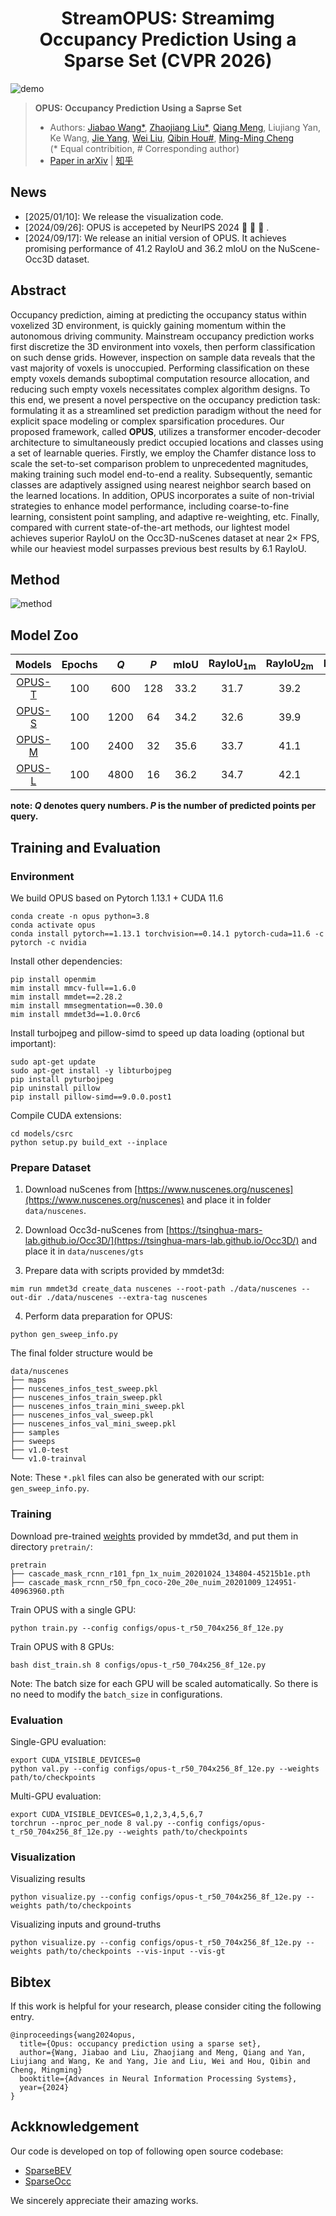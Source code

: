 <div align="center">

# StreamOPUS: Streamimg Occupancy Prediction Using a Sparse Set (CVPR 2026)
</div>

![demo](demos/teaser.png)

> **OPUS: Occupancy Prediction Using a Saprse Set**
> - Authors: [Jiabao Wang*](https://jbwang1997.github.io/),
> [Zhaojiang Liu*](https://agito555.github.io/),
> [Qiang Meng](https://irvingmeng.github.io/), Liujiang Yan, Ke Wang,
> [Jie Yang](http://www.pami.sjtu.edu.cn/jieyang),
> [Wei Liu](http://www.pami.sjtu.edu.cn/weiliu),
> [Qibin Hou#](https://houqb.github.io/),
> [Ming-Ming Cheng](https://mmcheng.net/cmm/) \
> (* Equal contribition, # Corresponding author)
> - [Paper in arXiv](https://arxiv.org/pdf/2409.09350) | [知乎](https://zhuanlan.zhihu.com/p/721102233)

## News

- [2025/01/10]: We release the visualization code.
- [2024/09/26]: OPUS is accepeted by NeurIPS 2024 :rocket: :rocket: :rocket: .
- [2024/09/17]: We release an initial version of OPUS. It achieves promising performance of 41.2 RayIoU and 36.2 mIoU on the NuScene-Occ3D dataset.

## Abstract
Occupancy prediction, aiming at predicting the occupancy status within voxelized 3D environment, is quickly gaining momentum within the autonomous driving community.
Mainstream occupancy prediction works first discretize the 3D environment into voxels, then perform classification on such dense grids. However, inspection on sample data reveals that the vast majority of voxels is unoccupied. Performing classification on these empty voxels demands suboptimal computation resource allocation, and reducing such empty voxels necessitates complex algorithm designs.
To this end, we present a novel perspective on the occupancy prediction task: formulating it as a streamlined set prediction paradigm without the need for explicit space modeling or complex sparsification procedures.
Our proposed framework, called **OPUS**, utilizes a transformer encoder-decoder architecture to simultaneously predict occupied locations and classes using a set of learnable queries.
Firstly, we employ the Chamfer distance loss to scale the set-to-set comparison problem to unprecedented magnitudes, making training such model end-to-end a reality.
Subsequently, semantic classes are adaptively assigned using nearest neighbor search based on the learned locations.
In addition, OPUS incorporates a suite of non-trivial strategies to enhance model performance, including coarse-to-fine learning, consistent point sampling, and adaptive re-weighting, etc.
Finally, compared with current state-of-the-art methods, our lightest model achieves superior RayIoU on the Occ3D-nuScenes dataset at near $2\times$ FPS, while our heaviest model surpasses previous best results by 6.1 RayIoU. 

## Method

![method](demos/structure.png)

## Model Zoo

| Models                                          | Epochs |  *Q* | *P* | mIoU | RayIoU<sub>1m</sub> | RayIoU<sub>2m</sub> | RayIoU<sub>4m</sub> | RayIoU |  FPS | Link |
|:-----------------------------------------------:|:------:|:----:|:---:|:----:|:-------------------:|:-------------------:|:-------------------:|:------:|:----:|:----:|
| [OPUS-T](configs/opus-t_r50_704x256_8f_100e.py) |   100  | 600  | 128 | 33.2 |         31.7        |         39.2        |         44.3        |  38.4  | 22.4 | [Model](https://drive.google.com/file/d/10-dOpejD7gQMYY8aDhrWUXtAEIWO1KZr/view?usp=sharing) |
| [OPUS-S](configs/opus-s_r50_704x256_8f_100e.py) |   100  | 1200 | 64  | 34.2 |         32.6        |         39.9        |         44.7        |  39.1  | 20.7 | [Model](https://drive.google.com/file/d/1g1mkl3ij11wUQPDRjbftXw8cLd6lkBy7/view?usp=sharing) |
| [OPUS-M](configs/opus-m_r50_704x256_8f_100e.py) |   100  | 2400 | 32  | 35.6 |         33.7        |         41.1        |         46.0        |  40.3  | 13.4 | [Model](https://drive.google.com/file/d/1leXwavqWHP0JdkeprB5ynNH8IttHRkQk/view?usp=sharing) |
| [OPUS-L](configs/opus-l_r50_704x256_8f_100e.py) |   100  | 4800 | 16  | 36.2 |         34.7        |         42.1        |         46.7        |  41.2  |  7.2 | [Model](https://drive.google.com/file/d/17Ga2Uk1BPsLIq1tM1qxiK8LTX-GsKP39/view?usp=sharing) |

**note: *Q* denotes query numbers. *P* is the number of predicted points per query.**

## Training and Evaluation

### Environment

We build OPUS based on Pytorch 1.13.1 + CUDA 11.6
```
conda create -n opus python=3.8
conda activate opus
conda install pytorch==1.13.1 torchvision==0.14.1 pytorch-cuda=11.6 -c pytorch -c nvidia
```

Install other dependencies:

```
pip install openmim
mim install mmcv-full==1.6.0
mim install mmdet==2.28.2
mim install mmsegmentation==0.30.0
mim install mmdet3d==1.0.0rc6
```

Install turbojpeg and pillow-simd to speed up data loading (optional but important):

```
sudo apt-get update
sudo apt-get install -y libturbojpeg
pip install pyturbojpeg
pip uninstall pillow
pip install pillow-simd==9.0.0.post1
```

Compile CUDA extensions:

```
cd models/csrc
python setup.py build_ext --inplace
```

### Prepare Dataset

1. Download nuScenes from [https://www.nuscenes.org/nuscenes](https://www.nuscenes.org/nuscenes) and place it in folder `data/nuscenes`.

2. Download Occ3d-nuScenes from [https://tsinghua-mars-lab.github.io/Occ3D/](https://tsinghua-mars-lab.github.io/Occ3D/) and place it in `data/nuscenes/gts`

3. Prepare data with scripts provided by mmdet3d:

```
mim run mmdet3d create_data nuscenes --root-path ./data/nuscenes --out-dir ./data/nuscenes --extra-tag nuscenes
```

4. Perform data preparation for OPUS:

```
python gen_sweep_info.py
```

The final folder structure would be

```
data/nuscenes
├── maps
├── nuscenes_infos_test_sweep.pkl
├── nuscenes_infos_train_sweep.pkl
├── nuscenes_infos_train_mini_sweep.pkl
├── nuscenes_infos_val_sweep.pkl
├── nuscenes_infos_val_mini_sweep.pkl
├── samples
├── sweeps
├── v1.0-test
└── v1.0-trainval
```

Note: These `*.pkl` files can also be generated with our script: `gen_sweep_info.py`.

### Training

Download pre-trained [weights](https://download.openmmlab.com/mmdetection3d/v0.1.0_models/nuimages_semseg/cascade_mask_rcnn_r50_fpn_coco-20e_20e_nuim/cascade_mask_rcnn_r50_fpn_coco-20e_20e_nuim_20201009_124951-40963960.pth)
provided by mmdet3d, and put them in directory `pretrain/`:


```
pretrain
├── cascade_mask_rcnn_r101_fpn_1x_nuim_20201024_134804-45215b1e.pth
├── cascade_mask_rcnn_r50_fpn_coco-20e_20e_nuim_20201009_124951-40963960.pth
```

Train OPUS with a single GPU:

```
python train.py --config configs/opus-t_r50_704x256_8f_12e.py
```

Train OPUS with 8 GPUs:

```
bash dist_train.sh 8 configs/opus-t_r50_704x256_8f_12e.py
```

Note: The batch size for each GPU will be scaled automatically. So there is no need to modify the `batch_size` in configurations.

### Evaluation

Single-GPU evaluation:

```
export CUDA_VISIBLE_DEVICES=0
python val.py --config configs/opus-t_r50_704x256_8f_12e.py --weights path/to/checkpoints
```

Multi-GPU evaluation:

```
export CUDA_VISIBLE_DEVICES=0,1,2,3,4,5,6,7
torchrun --nproc_per_node 8 val.py --config configs/opus-t_r50_704x256_8f_12e.py --weights path/to/checkpoints
```

### Visualization

Visualizing results
```
python visualize.py --config configs/opus-t_r50_704x256_8f_12e.py --weights path/to/checkpoints
```

Visualizing inputs and ground-truths
```
python visualize.py --config configs/opus-t_r50_704x256_8f_12e.py --weights path/to/checkpoints --vis-input --vis-gt
```

## Bibtex

If this work is helpful for your research, please consider citing the following entry.

```
@inproceedings{wang2024opus,
  title={Opus: occupancy prediction using a sparse set},
  author={Wang, Jiabao and Liu, Zhaojiang and Meng, Qiang and Yan, Liujiang and Wang, Ke and Yang, Jie and Liu, Wei and Hou, Qibin and Cheng, Mingming}
  booktitle={Advances in Neural Information Processing Systems},
  year={2024}
}
```

## Ackknowledgement

Our code is developed on top of following open source codebase:

- [SparseBEV](https://github.com/MCG-NJU/SparseBEV)
- [SparseOcc](https://github.com/MCG-NJU/SparseOcc)

We sincerely appreciate their amazing works.

